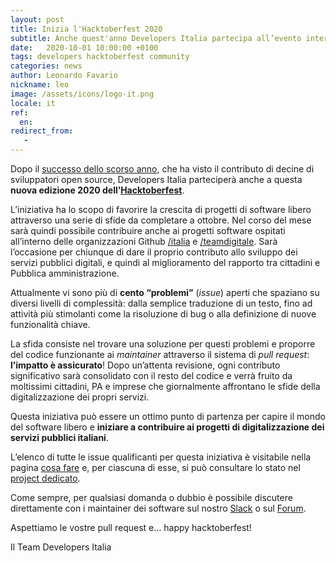 ```yaml
---
layout: post
title: Inizia l'Hacktoberfest 2020
subtitle: Anche quest'anno Developers Italia partecipa all’evento internazionale per favorire lo sviluppo di software open source
date:   2020-10-01 10:00:00 +0100
tags: developers hacktoberfest community
categories: news
author: Leonardo Favario
nickname: leo
image: /assets/icons/logo-it.png
locale: it
ref:
  en:
redirect_from:
   -
---
```


Dopo il [successo dello scorso
anno](https://developers.italia.it/it/news/2019/11/14/terminato-hacktoberfest-tiriamo-le-somme),
che ha visto il contributo di decine di sviluppatori open source, Developers
Italia parteciperà anche a questa **nuova edizione 2020
dell’[Hacktoberfest](https://hacktoberfest.digitalocean.com/)**.

L’iniziativa ha lo scopo di favorire la crescita di progetti di software libero
attraverso una serie di sfide da completare a ottobre. Nel corso del mese sarà
quindi possibile contribuire anche ai progetti software ospitati all’interno
delle organizzazioni Github [/italia](https://github.com/italia)
e [/teamdigitale](https://github.com/teamdigitale).
Sarà l’occasione per chiunque di dare il proprio contributo allo sviluppo dei
servizi pubblici digitali, e quindi al miglioramento del rapporto tra cittadini
e Pubblica amministrazione.

Attualmente vi sono più di **cento “problemi”** (_issue_) aperti che spaziano
su diversi livelli di complessità: dalla semplice traduzione di un testo, fino
ad attività più stimolanti come la risoluzione di bug o alla definizione di
nuove funzionalità chiave.

La sfida consiste nel trovare una soluzione per questi problemi e proporre del
codice funzionante ai _maintainer_ attraverso il sistema di _pull request_:
**l’impatto è assicurato**! Dopo un’attenta revisione, ogni contributo
significativo sarà consolidato con il resto del codice e verrà fruito da
moltissimi cittadini, PA e imprese che giornalmente affrontano le sfide della
digitalizzazione dei propri servizi.

Questa iniziativa può essere un ottimo punto di partenza per capire il mondo
del software libero e **iniziare a contribuire ai progetti di digitalizzazione
dei servizi pubblici italiani**.

L’elenco di tutte le issue qualificanti per questa iniziativa è visitabile
nella pagina [cosa
fare](https://developers.italia.it/it/cosa-fare?type=Hacktoberfest) e, per
ciascuna di esse, si può consultare lo stato nel [project
dedicato](https://github.com/orgs/italia/projects/3).

Come sempre, per qualsiasi domanda o dubbio è possibile discutere direttamente
con i maintainer dei software sul nostro [Slack](https://slack.developers.italia.it/)
o sul [Forum](https://forum.italia.it).

Aspettiamo le vostre pull request e… happy hacktoberfest!

Il Team Developers Italia
